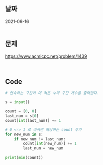 ## 날짜
2021-06-16
<br><br>

## 문제
https://www.acmicpc.net/problem/1439
  
<br>


## Code
```python
# 연속하는 구간이 더 적은 수의 구간 개수를 출력한다.

s = input()

count = [0, 0]
last_num = s[0]
count[int(last_num)] += 1

# 0 <-> 1 로 바뀌면 해당하는 count 추가
for new_num in s:
    if new_num != last_num:
        count[int(new_num)] += 1
        last_num = new_num
    
print(min(count))
```

<br>